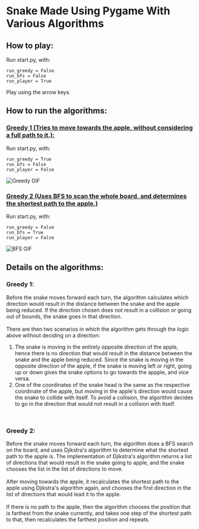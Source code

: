 # **Snake Made Using Pygame With Various Algorithms**

## How to play:

Run start.py, with:

```
run_greedy = False
run_bfs = False
run_player = True
```

Play using the arrow keys.

## How to run the algorithms:

### <ins>Greedy 1 (Tries to move towards the apple, without considering a full path to it.):</ins>
Run start.py, with:
```
run_greedy = True
run_bfs = False
run_player = False
```
![Greedy GIF](Greedy.GIF)
### <ins>Greedy 2 (Uses BFS to scan the whole board, and determines the shortest path to the apple.)</ins>
Run start.py, with:
```
run_greedy = False
run_bfs = True
run_player = False
```
![BFS GIF](BFS.GIF)
## Details on the algorithms:

### Greedy 1:
Before the snake moves forward each turn, the algorithm calculates which direction would result in the distance between the snake and the apple being reduced. If the direction chosen does not result in a collision or going out of bounds, the snake goes in that direction. <br/><br/>
There are then two scenarios in which the algorithm gets through the logic above without deciding on a direction: <br/>

1. The snake is moving in the entirely opposite direction of the apple, hence there is no direction that would result in the distance between the snake and the apple being reduced. Since the snake is moving in the opposite direction of the apple, if the snake is moving left or right, going up or down gives the snake options to go towards the appple, and vice versa.
2. One of the coordinates of the snake head is the same as the respective coordinate of the apple, but moving in the apple's direction would cause the snake to collide with itself. To avoid a collision, the algorithm decides to go in the direction that would not result in a collision with itself.
 <br/>

### Greedy 2:
Before the snake moves forward each turn, the algorithm does a BFS search on the board, and uses Djikstra's algorithm to determine what the shortest path to the apple is. The implementation of Djikstra's algorithm returns a list of directions that would result in the snake going to apple, and the snake chooses the list in the list of directions to move. 
<br/><br/>
After moving towards the apple, it recalculates the shortest path to the apple using Djikstra's algorithm again, and chooses the first direction in the list of directions that would lead it to the apple. 
<br/><br/>
If there is no path to the apple, then the algorithm chooses the position that is farthest from the snake currently, and takes one step of the shortest path to that, then recalculates the farthest position and repeats.